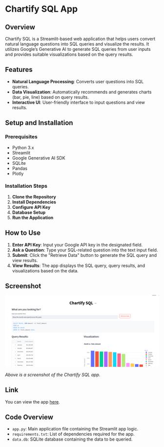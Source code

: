 # Chartify SQL App

## Overview

Chartify SQL is a Streamlit-based web application that helps users convert natural language questions into SQL queries and visualize the results. It utilizes Google’s Generative AI to generate SQL queries from user inputs and provides suitable visualizations based on the query results.

## Features

- **Natural Language Processing**: Converts user questions into SQL queries.
- **Data Visualization**: Automatically recommends and generates charts (bar, pie, line) based on query results.
- **Interactive UI**: User-friendly interface to input questions and view results.

## Setup and Installation

### Prerequisites

- Python 3.x
- Streamlit
- Google Generative AI SDK
- SQLite
- Pandas
- Plotly

### Installation Steps

1. **Clone the Repository**
2. **Install Dependencies**
3. **Configure API Key**
4. **Database Setup**
5. **Run the Application**

## How to Use

1. **Enter API Key**: Input your Google API key in the designated field.
2. **Ask a Question**: Type your SQL-related question into the text input field.
3. **Submit**: Click the "Retrieve Data" button to generate the SQL query and view results.
4. **View Results**: The app displays the SQL query, query results, and visualizations based on the data.

## Screenshot

![App Screenshot](pic2.png)

*Above is a screenshot of the Chartify SQL app.*

## Link

You can view the app [here](https://chartify-sql.streamlit.app/).

## Code Overview

- `app.py`: Main application file containing the Streamlit app logic.
- `requirements.txt`: List of dependencies required for the app.
- `data.db`: SQLite database containing the data to be queried.
